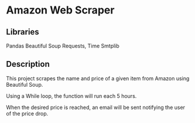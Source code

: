 # Amazon Web Scraper

## Libraries
Pandas
Beautiful Soup
Requests, Time
Smtplib

## Description
This project scrapes the name and price of a given item from Amazon using Beautiful Soup.

Using a While loop, the function will run each 5 hours.

When the desired price is reached, an email will be sent notifying the user of the price drop.
